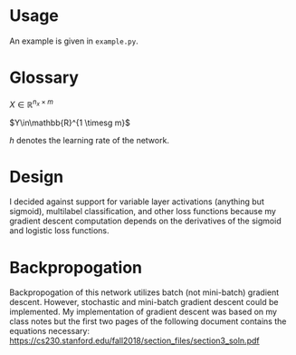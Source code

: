 # Usage
An example is given in `example.py`.
# Glossary
$X\in\mathbb{R}^{n_x \times m}$

$Y\in\mathbb{R}^{1 \timesg m}$

$h$ denotes the learning rate of the network.
# Design
I decided against support for variable layer activations (anything but sigmoid), multilabel classification, and other loss functions because my gradient descent computation depends on the derivatives of the sigmoid and logistic loss functions. 
# Backpropogation
Backpropogation of this network utilizes batch (not mini-batch) gradient descent. However, stochastic and mini-batch gradient descent could be implemented.
My implementation of gradient descent was based on my class notes but the first two pages of the following document contains the equations necessary: https://cs230.stanford.edu/fall2018/section_files/section3_soln.pdf
